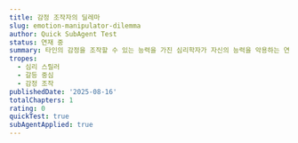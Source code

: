 ```yaml
---
title: 감정 조작자의 딜레마
slug: emotion-manipulator-dilemma
author: Quick SubAgent Test
status: 연재 중
summary: 타인의 감정을 조작할 수 있는 능력을 가진 심리학자가 자신의 능력을 악용하는 연인과 맞서면서 벌어지는 심리 스릴러 로맨스
tropes:
  - 심리 스릴러
  - 갈등 중심
  - 감정 조작
publishedDate: '2025-08-16'
totalChapters: 1
rating: 0
quickTest: true
subAgentApplied: true
---
```



